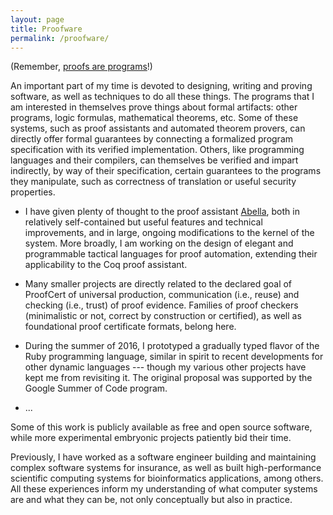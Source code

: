 ```yaml
---
layout: page
title: Proofware
permalink: /proofware/
---
```


(Remember, [proofs are programs](
https://en.wikipedia.org/wiki/Curry%E2%80%93Howard_correspondence)!)

An important part of my time is devoted to designing, writing and proving
software, as well as techniques to do all these things. The programs that I am
interested in themselves prove things about formal artifacts: other programs,
logic formulas, mathematical theorems, etc. Some of these systems, such as
proof assistants and automated theorem provers, can directly offer formal
guarantees by connecting a formalized program specification with its verified
implementation. Others, like programming languages and their compilers, can
themselves be verified and impart indirectly, by way of their specification,
certain guarantees to the programs they manipulate, such as correctness of
translation or useful security properties.

* I have given plenty of thought to the proof assistant
  [Abella](http://abella-prover.org/), both in relatively self-contained but
  useful features and technical improvements, and in large, ongoing
  modifications to the kernel of the system. More broadly, I am working on the
  design of elegant and programmable tactical languages for proof automation,
  extending their applicability to the Coq proof assistant.

* Many smaller projects are directly related to the declared goal of ProofCert
  of universal production, communication (i.e., reuse) and checking (i.e.,
  trust) of proof evidence. Families of proof checkers (minimalistic or not,
  correct by construction or certified), as well as foundational proof
  certificate formats, belong here.

* During the summer of 2016, I prototyped a gradually typed flavor of the Ruby
  programming language, similar in spirit to recent developments for other
  dynamic languages --- though my various other projects have kept me from
  revisiting it. The original proposal was supported by the Google Summer of
  Code program.

* ...

Some of this work is publicly available as free and open source software, while
more experimental embryonic projects patiently bid their time.

Previously, I have worked as a software engineer building and maintaining
complex software systems for insurance, as well as built high-performance
scientific computing systems for bioinformatics applications, among others. All
these experiences inform my understanding of what computer systems are and what
they can be, not only conceptually but also in practice.
